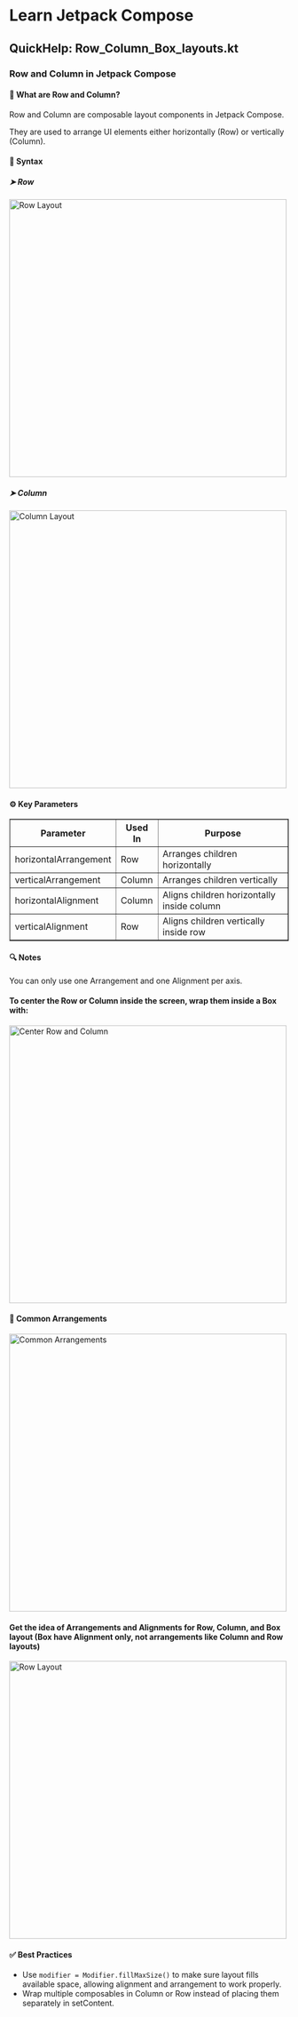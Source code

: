 <!DOCTYPE html>
<html lang="en">
<head>
    <meta charset="UTF-8">
    <meta name="viewport" content="width=device-width, initial-scale=1.0">
    <title>Learn Jetpack Compose</title>
</head>
<body>
    <h1>Learn Jetpack Compose</h1>
    <h2>QuickHelp: Row_Column_Box_layouts.kt</h2>
    <h3> Row and Column in Jetpack Compose </h3>
  <h4>🔹 What are Row and Column?</h4>
    <p>Row and Column are composable layout components in Jetpack Compose.</p>
    <p>They are used to arrange UI elements either horizontally (Row) or vertically (Column).</p>
                <h4>🔸 Syntax</h4>
      <h5>➤ Row</h5>
                <img src="../../Pictures/Screenshots/Screenshot%202025-04-25%20015504.png" alt="Row Layout" width="500">
<h5>➤ Column</h5>
                <img src="../../Pictures/Screenshots/Screenshot%202025-04-25%20021109.png" alt="Column Layout" width="500">
<h4>⚙️ Key Parameters</h4>
                <table border="1" cellpadding="5">
                    <thead>
                        <tr>
                            <th>Parameter</th>
                            <th>Used In</th>
                            <th>Purpose</th>
                        </tr>
                    </thead>
                    <tbody>
                        <tr>
                            <td>horizontalArrangement</td>
                            <td>Row</td>
                            <td>Arranges children horizontally</td>
                        </tr>
                        <tr>
                            <td>verticalArrangement</td>
                            <td>Column</td>
                            <td>Arranges children vertically</td>
                        </tr>
                        <tr>
                            <td>horizontalAlignment</td>
                            <td>Column</td>
                            <td>Aligns children horizontally inside column</td>
                        </tr>
                        <tr>
                            <td>verticalAlignment</td>
                            <td>Row</td>
                            <td>Aligns children vertically inside row</td>
                        </tr>
                    </tbody>
                </table>
       <h4>🔍 Notes</h4>
                <p>You can only use one Arrangement and one Alignment per axis.</p>
 <h4>To center the Row or Column inside the screen, wrap them inside a Box with:</h4>
                <img src="../../Pictures/Screenshots/Screenshot%202025-04-25%20021128.png" alt="Center Row and Column" width="500">
<h4>📌 Common Arrangements</h4>
                <img src="../../Pictures/Screenshots/Screenshot%202025-04-25%20021141.png" alt="Common Arrangements" width="500">
<h4>Get the idea of Arrangements and Alignments for Row, Column, and Box layout (Box have Alignment only, not arrangements like Column and Row layouts)</h4>
                <img src="../../Pictures/Screenshots/Screenshot%202025-04-25%20015504.png" alt="Row Layout" width="500">
<h4>✅ Best Practices</h4>
                <ul>
                    <li>Use <code>modifier = Modifier.fillMaxSize()</code> to make sure layout fills available space, allowing alignment and arrangement to work properly.</li>
                    <li>Wrap multiple composables in Column or Row instead of placing them separately in setContent.</li>
                </ul>

</body>
</html>


  